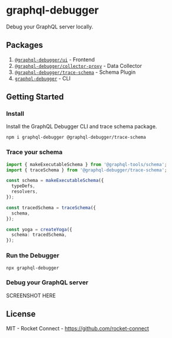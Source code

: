 # graphql-debugger

Debug your GraphQL server locally.

## Packages

1. [ `@graphql-debugger/ui`](./packages/ui/README.md) - Frontend
2. [`@graphql-debugger/collector-proxy`](./packages/collector-proxy/README.md) - Data Collector
3. [`@graphql-debugger/trace-schema`](./packages/trace-schema/README.md) - Schema Plugin
4. [`graphql-debugger`](./packages/graphql-debugger/README.md) - CLI

## Getting Started

### Install

Install the GraphQL Debugger CLI and trace schema package.

```
npm i graphql-debugger @graphql-debugger/trace-schema
```

### Trace your schema

```ts
import { makeExecutableSchema } from '@graphql-tools/schema';
import { traceSchema } from '@graphql-debugger/trace-schema';

const schema = makeExecutableSchema({
  typeDefs,
  resolvers,
});

const tracedSchema = traceSchema({
  schema,
});

const yoga = createYoga({
  schema: tracedSchema,
});
```

### Run the Debugger

```
npx graphql-debugger
```

### Debug your GraphQL server

SCREENSHOT HERE

## License

MIT - Rocket Connect - https://github.com/rocket-connect
